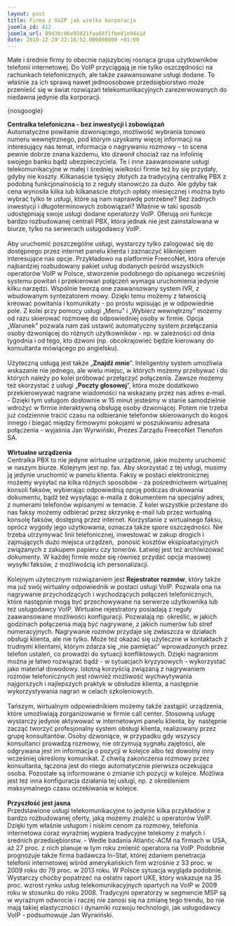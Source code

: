 ```yaml
---
layout: post
title: Firma z VoIP jak wielka korporacja
joomla_id: 412
joomla_url: 89d38c06e93821faa08f1fbe81e9441d
date: 2010-12-29 22:16:52.000000000 +01:00
---
```

Małe i średnie firmy to obecnie najszybciej rosnąca grupa użytkownik&oacute;w telefonii internetowej. Do VoIP przyciągają je nie tylko oszczędności na rachunkach telefonicznych, ale także zaawansowane usługi dodane. To właśnie za ich sprawą nawet jednoosobowe przedsiębiorstwo może przenieść się w świat rozwiązań telekomunikacyjnych zarezerwowanych do niedawna jedynie dla korporacji.<p>{nosgoogle}</p><p><strong>Centralka telefoniczna - bez inwestycji i zobowiązań</strong><br />Automatyczne powitanie dzwoniącego, możliwość wybrania tonowo numeru wewnętrznego, pod kt&oacute;rym uzyskamy więcej informacji na interesujący nas temat, informacja o nagrywaniu rozmowy &ndash; to scena pewnie dobrze znana każdemu, kto dzwonił chociaż raz na infolinię swojego banku bądź ubezpieczyciela. Te i inne zaawansowane usługi telekomunikacyjne w małej i średniej wielkości firmie też by się przydały, gdyby nie koszty. Kilkanaście tysięcy złotych za tradycyjną centralkę PBX z podobną funkcjonalnością to z reguły stanowczo za dużo. Ale gdyby tak cena wynosiła kilka lub kilkanaście złotych opłaty miesięcznej i można było wybrać tylko te usługi, kt&oacute;re są nam naprawdę potrzebne? Bez żadnych inwestycji i długoterminowych zobowiązań? Właśnie w taki spos&oacute;b udostępniają swoje usługi dodane operatorzy VoIP. Oferują oni funkcje bardzo rozbudowanej centrali PBX, kt&oacute;ra jednak nie jest zainstalowana w biurze, tylko na serwerach usługodawcy VoIP. <br /><br />Aby uruchomić poszczeg&oacute;lne usługi, wystarczy tylko zalogować się do dostępnego przez internet panelu klienta i zaznaczyć kliknięciem interesujące nas opcje. Przykładowo na platformie FreecoNet, kt&oacute;ra oferuje najbardziej rozbudowany pakiet usług dodanych pośr&oacute;d wszystkich operator&oacute;w VoIP w Polsce, stworzenie podobnego do opisanego wcześniej systemu powitań i przekierowań połączeń wymaga uruchomienia jedynie kilku narzędzi. Wsp&oacute;lnie tworzą one zaawansowany system IVR, z&nbsp; wbudowanym syntezatorem mowy. Dzięki temu możemy z łatwością kreować powitania i komunikaty - po prostu wpisując je w odpowiednie pole. Z kolei przy pomocy usługi &bdquo;Menu&rdquo; i &bdquo;Wybierz wewnętrzny&rdquo; możemy od razu skierować rozmowę do odpowiedniej osoby w firmie. Opcja &bdquo;Warunek&rdquo; pozwala nam zaś ustawić automatyczny system przełączania osoby dzwoniącej do r&oacute;żnych użytkownik&oacute;w - np. w zależności od dnia tygodnia i od tego, kto dzwoni (np. obcokrajowiec będzie kierowany do konsultanta m&oacute;wiącego po angielsku).<br /><br />Użyteczną usługą jest także &bdquo;<strong>Znajdź mnie</strong>&rdquo;. Inteligentny system umożliwia wskazanie nie jednego, ale wielu miejsc, w kt&oacute;rych możemy przebywać i do kt&oacute;rych należy po kolei pr&oacute;bować przełączyć połączenia. Zawsze możemy też skorzystać z usługi &bdquo;<strong>Poczty głosowej</strong>&rdquo;, kt&oacute;ra może dodatkowo przekierowywać nagrane wiadomości na wskazany przez nas adres e-mail. - Dzięki tym usługom dosłownie w 15 minut jesteśmy w stanie samodzielnie wdrożyć w firmie interaktywną obsługę osoby dzwoniącej. Potem nie trzeba już codziennie tracić czasu na odbieranie telefon&oacute;w skierowanych do kogoś innego i biegać między firmowymi pokojami w poszukiwaniu adresata połączenia - wyjaśnia Jan Wyrwiński, Prezes Zarządu FreecoNet Tlenofon SA.<br /><br /><strong>Wirtualne urządzenia</strong><br />Centralka PBX to nie jedyne wirtualne urządzenie, jakie możemy uruchomić w naszym biurze. Kolejnym jest np. fax. Aby skorzystać z tej usługi, musimy ją jedynie uruchomić w panelu klienta. Faksy w postaci elektronicznej możemy wysyłać na kilka r&oacute;żnych sposob&oacute;w - za pośrednictwem wirtualnej konsoli faks&oacute;w, wybierając odpowiednią opcję podczas drukowania dokumentu, bądź też wysyłając e-maila z dokumentem na specjalny adres, z numerami telefon&oacute;w wpisanymi w temacie. Z kolei wszystkie przesłane do nas faksy możemy odbierać przez skrzynkę e-mail lub przez wirtualną konsolę faks&oacute;w, dostępną przez internet. Korzystanie z wirtualnego faksu, opr&oacute;cz wygody jego użytkowania, oznacza także spore oszczędności. Nie trzeba utrzymywać linii telefonicznej, inwestować w zakup drogich i zajmujących dużo miejsca urządzeń,&nbsp; ponosić koszt&oacute;w eksploatacyjnych związanych z zakupem papieru czy toner&oacute;w. Łatwiej jest też archiwizować dokumenty. W każdej firmie może się r&oacute;wnież przydać opcja masowej wysyłki faks&oacute;w, z możliwością ich personalizacji.<br /><br />Kolejnym użytecznym rozwiązaniem jest <strong>Rejestrator rozm&oacute;w</strong>, kt&oacute;ry także ma już sw&oacute;j wirtualny odpowiednik w postaci usługi VoIP. Pozwala ona na nagrywanie przychodzących i wychodzących połączeń telefonicznych, kt&oacute;re następnie mogą być przechowywane na serwerze użytkownika lub też usługodawcy VoIP. Wirtualne rejestratory posiadają z reguły zaawansowane możliwości konfiguracji. Pozwalają np. określić, w jakich godzinach połączenia mają być nagrywane, z jakich numer&oacute;w lub stref numeracyjnych. Nagrywanie rozm&oacute;w przydaje się zwłaszcza w działach obsługi klienta, ale nie tylko. Może też okazać się użyteczne w kontaktach z trudnymi klientami, kt&oacute;rym zdarza się &bdquo;nie pamiętać&rdquo; wprowadzonych przez telefon ustaleń, co prowadzi do sytuacji konfliktowych. Dzięki nagraniom można je łatwo rozwiązać bądź - w sytuacjach kryzysowych - wykorzystać jako materiał dowodowy. Istotną korzyścią związaną z nagrywaniem rozm&oacute;w telefonicznych jest r&oacute;wnież możliwość wychwytywania najgorszych i najlepszych praktyk w obsłudze klienta, a następnie wykorzystywania nagrań w celach szkoleniowych.<br /><br />Tańszym, wirtualnym odpowiednikiem możemy także zastąpić urządzenia, kt&oacute;re umożliwiają zorganizowanie w firmie call center. Stosowną usługę wystarczy jedynie aktywować w internetowym panelu klienta, by&nbsp; następnie zacząć tworzyć profesjonalny system obsługi klienta, realizowany przez grupę konsultant&oacute;w. Osoby dzwoniące, w przypadku gdy wszyscy konsultanci prowadzą rozmowy, nie otrzymują sygnału zajętości, ale odgrywana jest im informacja o pozycji w kolejce albo też dowolny inny wcześniej określony komunikat. Z chwilą zakończenia rozmowy przez konsultanta, łączona jest do niego automatycznie pierwsza oczekująca osoba. Pozostałe są informowane o zmianie ich pozycji w kolejce. Możliwa jest też inna konfiguracja działania tej usługi, np. z określeniem maksymalnego czasu oczekiwania w kolejce.<br /><br /><strong>Przyszłość jest jasna</strong><br />Przedstawione usługi telekomunikacyjne to jedynie kilka przykład&oacute;w z bardzo rozbudowanej oferty, jaką możemy znaleźć u operator&oacute;w VoIP. Dzięki tym właśnie usługom i niskim cenom za rozmowy, telefonia internetowa coraz wyraźniej wypiera tradycyjne telekomy z małych i średnich przedsiębiorstw. - Wedle badania Atlantic-ACM na firmach w USA, aż 27 proc. z nich planuje w tym roku zmienić operatora na VoIP. Podobnie prognozuje także firma badawcza In-Stat, kt&oacute;rej zdaniem penetracja telefonii internetowej wśr&oacute;d amerykańskich firm wzrośnie z 33 proc. w 2009 roku do 79 proc. w 2013 roku. W Polsce sytuacja wygląda podobnie. Wystarczy choćby popatrzeć na ostatni raport UKE, kt&oacute;ry wskazuje na 35 proc. wzrost rynku usług telekomunikacyjnych opartych na VoIP w 2009 roku w stosunku do roku 2008. Tradycyjni operatorzy w segmencie MSP są w wyraźnym odwrocie i raczej nie zanosi się na zmianę tego trendu, bo nie mają takiej elastyczności i dynamiki rozwoju technologii, jak usługodawcy VoIP - podsumowuje Jan Wyrwiński.</p>
